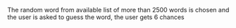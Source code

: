 The random word from available list of more than 2500 words is chosen and the user is asked to guess the word, the user gets 6 chances